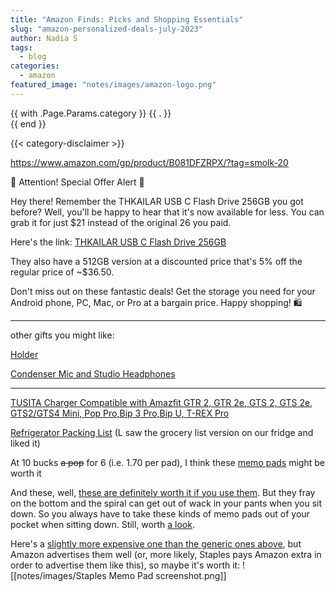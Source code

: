 ```yaml
---
title: "Amazon Finds: Picks and Shopping Essentials"
slug: "amazon-personalized-deals-july-2023"
author: Nadia S
tags:
  - blog
categories:
  - amazon
featured_image: "notes/images/amazon-logo.png"
---
```


{{ with .Page.Params.category }}
{{ . }}  
{{ end }}


{{< category-disclaimer >}}

https://www.amazon.com/gp/product/B081DFZRPX/?tag=smolk-20

📣 Attention! Special Offer Alert 📣

Hey there! Remember the THKAILAR USB C Flash Drive 256GB you got before? Well, you'll be happy to hear that it's now available for less. You can grab it for just \$21 instead of the original 26 you paid.

Here's the link: [THKAILAR USB C Flash Drive 256GB](https://www.amazon.com/gp/product/B081DFZRPX/?tag=smolk-20)

They also have a 512GB version at a discounted price that's 5% off the regular price of ~$36.50.

Don't miss out on these fantastic deals! Get the storage you need for your Android phone, PC, Mac, or Pro at a bargain price. Happy shopping! 🛍️

---

other gifts you might like:

[Holder](https://www.amazon.com/dp/B0BQRJ6Y5P?_encoding=UTF8&linkCode=r02&tag=smolk-20)

[Condenser Mic and Studio Headphones](https://www.amazon.com/dp/B07VYJ4TV2?_encoding=UTF8&linkCode=r02&tag=smolk-20&linkId=amzn1.deals-promotions.ATVPDKIKX0DER.b7ab1b34_1690704429186&ref_=ihub_rc_td_c_deals-promotions_b7ab1b34)

---

[TUSITA Charger Compatible with Amazfit GTR 2, GTR 2e, GTS 2, GTS 2e, GTS2/GTS4 Mini, Pop Pro,Bip 3 Pro,Bip U, T-REX Pro](https://www.amazon.com/gp/product/B08MVLZ2SN?smid=ASWLYDSI8L1M1&psc=1&linkCode=ll1&tag=smolk-20&linkId=e60fdfaa6e9e08731ef7e895c0b4d18e&language=en_US&ref_=as_li_ss_tl)


[Refrigerator Packing List](https://www.amazon.com/Knock-Pack-This-Pad/dp/1601061560?crid=24IXZZICGNLVE&keywords=memo+pad&qid=1690707356&sprefix=memo+pad%2Caps%2C149&sr=8-23&linkCode=ll1&tag=smolk-20&linkId=6e32645012d67083e9b404717ed444fd&language=en_US&ref_=as_li_ss_tl) (L saw the grocery list version on our fridge and liked it)

At 10 bucks ~~a pop~~ for 6 (i.e. 1.70 per pad), I think these [memo pads](https://www.amazon.com/Softcover-Pocket-Notebook-Set-millimeters/dp/B07DGTN1HJ?crid=24IXZZICGNLVE&keywords=memo+pad&qid=1690707356&sprefix=memo+pad%2Caps%2C149&sr=8-24&linkCode=ll1&tag=smolk-20&linkId=01d0b0b93972c0dde4efeafef1d8f326&language=en_US&ref_=as_li_ss_tl) might be worth it

And these, well, [these are definitely worth it if you use them](https://amzn.to/47b6H95). But they fray on the bottom and the spiral can get out of wack in your pants when you sit down. So you always have to take these kinds of memo pads out of your pocket when sitting down. Still, worth [a look](https://www.amazon.com/College-Better-Office-Products-Assorted/dp/B07V3TRD65?&linkCode=ll1&tag=smolk-20).

Here's a [slightly more expensive one than the generic ones above](https://www.amazon.com/gp/product/B072MFZ2WV?smid=A3G2RBEZBLAJ53&psc=1&linkCode=ll1&tag=smolk-20&linkId=58b97f85ac759384b0d8479dfa701bb4&language=en_US&ref_=as_li_ss_tl), but Amazon advertises them well (or, more likely, Staples pays Amazon extra in order to advertise them like this), so maybe it's worth it:
![[notes/images/Staples Memo Pad screenshot.png]]
